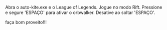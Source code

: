 Abra o auto-kite.exe e o League of Legends.
Jogue no modo Rift.
Pressione e segure 'ESPAÇO' para ativar o orbwalker.
Desative ao soltar 'ESPAÇO'.

faça bom proveito!!!
